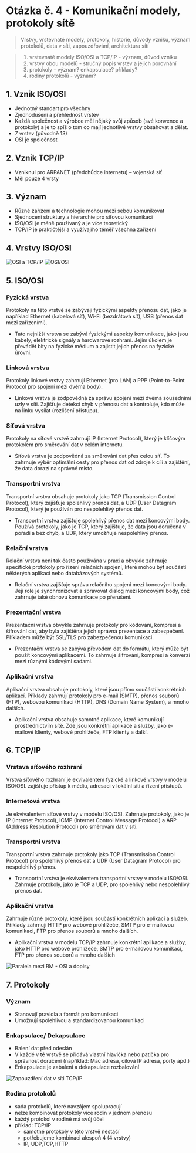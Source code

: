 # Otázka č. 4 - Komunikační modely, protokoly sítě


> Vrstvy, vrstevnaté modely, protokoly, historie, důvody vzniku, význam protokolů, data v síti, zapouzdřování, architektura sítí 

>1) vrstevnaté modely ISO/OSI a TCP/IP - význam, důvod vzniku
>2) vrstvy obou modelů - stručný popis vrstev a jejich porovnání
>3) protokoly - význam? enkapsulace? příklady?
>4) rodiny protokolů - význam?


## 1. Vznik ISO/OSI 

- Jednotný standart pro všechny
- Zjednodušení a přehlednost vrstev
- Každá společnost a výrobce měl nějaký svůj způsob (své konvence a protokoly) a je to spíš o 
tom co mají jednotlivé vrstvy obsahovat a dělat. 
- 7 vrstev (původně 13)
- OSI je společnost

## 2. Vznik TCP/IP

- Vzniknul pro ARPANET (předchůdce internetu) – vojenská síť
- Měl pouze 4 vrsty

## 3. Význam

- Různé zařízení a technologie mohou mezi sebou komunikovat 
- Sjednocení struktury a hierarchie pro síťovou komunikaci
- ISO/OSI je méně používaný a je více teoretický
- TCP/IP je praktičtější a využívajího téměř všechna zařízení

## 4. Vrstvy ISO/OSI

![OSI a TCP/IP](img/4/models.webp)
![OSI/OSI](img/4/iso.png)

## 5. ISO/OSI

### Fyzická vrstva
Protokoly na této vrstvě se zabývají fyzickými aspekty přenosu dat, jako je 
například Ethernet (kabelová síť), Wi-Fi (bezdrátová síť), USB (přenos dat mezi zařízeními).
- Tato nejnižší vrstva se zabývá fyzickými aspekty komunikace, jako jsou kabely, 
elektrické signály a hardwarové rozhraní. Jejím úkolem je převádět bity na fyzické 
médium a zajistit jejich přenos na fyzické úrovni.
### Linková vrstva
Protokoly linkové vrstvy zahrnují Ethernet (pro LAN) a PPP (Point-to-Point 
Protocol pro spojení mezi dvěma body).
- Linková vrstva je zodpovědná za správu spojení mezi dvěma sousedními uzly v 
síti. Zajišťuje detekci chyb v přenosu dat a kontroluje, kdo může na linku vysílat (rozlišení 
přístupu).
### Síťová vrstva
Protokoly na síťové vrstvě zahrnují IP (Internet Protocol), který je klíčovým 
protokolem pro směrování dat v celém internetu.
- Síťová vrstva je zodpovědná za směrování dat přes celou síť. To zahrnuje výběr 
optimální cesty pro přenos dat od zdroje k cíli a zajištění, že data dorazí na správné místo.
### Transportní vrstva
Transportní vrstva obsahuje protokoly jako TCP (Transmission Control Protocol), 
který zajišťuje spolehlivý přenos dat, a UDP (User Datagram Protocol), který je používán 
pro nespolehlivý přenos dat.
- Transportní vrstva zajišťuje spolehlivý přenos dat mezi koncovými body. Používá 
protokoly, jako je TCP, který zajišťuje, že data jsou doručena v pořadí a bez chyb, a UDP, 
který umožňuje nespolehlivý přenos.
### Relační vrstva
Relační vrstva není tak často používána v praxi a obvykle zahrnuje specifické 
protokoly pro řízení relačních spojení, které mohou být součástí některých aplikací nebo 
databázových systémů.
- Relační vrstva zajišťuje správu relačního spojení mezi koncovými body. Její role 
je synchronizovat a spravovat dialog mezi koncovými body, což zahrnuje také obnovu 
komunikace po přerušení.
### Prezentační vrstva
Prezentační vrstva obvykle zahrnuje protokoly pro kódování, kompresi a 
šifrování dat, aby byla zajištěna jejich správná prezentace a zabezpečení. Příkladem může 
být SSL/TLS pro zabezpečenou komunikaci.
- Prezentační vrstva se zabývá převodem dat do formátu, který může být použit 
koncovými aplikacemi. To zahrnuje šifrování, kompresi a konverzi mezi různými kódovými 
sadami.
### Aplikační vrstva
Aplikační vrstva obsahuje protokoly, které jsou přímo součástí konkrétních 
aplikací. Příklady zahrnují protokoly pro e-mail (SMTP), přenos souborů (FTP), webovou 
komunikaci (HTTP), DNS (Domain Name System), a mnoho dalších.
- Aplikační vrstva obsahuje samotné aplikace, které komunikují prostřednictvím 
sítě. Zde jsou konkrétní aplikace a služby, jako e-mailové klienty, webové prohlížeče, FTP 
klienty a další.

## 6. TCP/IP

### Vrstava síťového rozhraní
Vrstva síťového rozhraní je ekvivalentem fyzické a linkové vrstvy v modelu ISO/OSI. zajišťuje přístup k médiu, adresaci v lokální síti a řízení přístupů.

### Internetová vrstva
Je ekvivalentem síťové vrstvy v modelu ISO/OSI. Zahrnuje protokoly, jako je IP (Internet Protocol), ICMP (Internet Control Message Protocol) a ARP (Address Resolution Protocol) pro směrování dat v síti.

### Transportní vrstva
Transportní vrstva zahrnuje protokoly jako TCP (Transmission Control Protocol) 
pro spolehlivý přenos dat a UDP (User Datagram Protocol) pro nespolehlivý přenos.
- Transportní vrstva je ekvivalentem transportní vrstvy v modelu ISO/OSI. 
Zahrnuje protokoly, jako je TCP a UDP, pro spolehlivý nebo nespolehlivý přenos dat.

### Aplikační vrstva
Zahrnuje různé protokoly, které jsou součástí konkrétních 
aplikací a služeb. Příklady zahrnují HTTP pro webové prohlížeče, SMTP pro e-mailovou 
komunikaci, FTP pro přenos souborů a mnoho dalších.
- Aplikační vrstva v modelu TCP/IP zahrnuje konkrétní aplikace a služby, jako HTTP 
pro webové prohlížeče, SMTP pro e-mailovou komunikaci, FTP pro přenos souborů a 
mnoho dalších  

![Paralela mezi RM - OSI a dopisy](img/4/paralela.png)

## 7. Protokoly

### Význam

- Stanovují pravidla a formát pro komunikaci
- Umožnují spolehlivou a standardizovanou komunikaci

### Enkapsulace/ Dekapsulace
- Balení dat před odeslán
- V každé v té vrstvě se přidává vlastní hlavička nebo patička pro správnost doručení (například: 
Mac adresa, cílová IP adresa, porty apd.)
- Enkapsulace je zabalení a dekapsulace rozbalování

![Zapouzdření dat v síti TCP/IP](img/4/zapouzdreni.png)

### Rodina protokolů
- sada protokolů, které navzájem spolupracují
- nelze kombinovat protokoly více rodin v jednom přenosu
- každý protokol v rodině má svůj účel
- příklad: TCP/IP
  - samotné protokoly v této vrstvě nestačí
  - potřebujeme kombinaci alespoň 4 (4 vrstvy)
  - IP, UDP,TCP,HTTP
